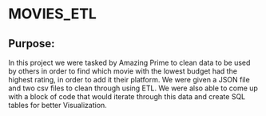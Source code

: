 # MOVIES_ETL
## Purpose:
In this project we were tasked by Amazing Prime to clean data to be used by others in order to find which movie with the lowest budget had the highest rating, in order to add it their platform. We were given a JSON file and two csv files to clean through using ETL. We were also able to come up with a block of code that would iterate through this data and create SQL tables for better Visualization. 
